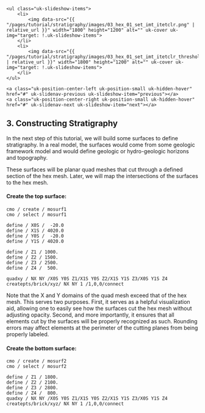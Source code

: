 <div class="uk-position-relative uk-visible-toggle uk-light" tabindex="-1" uk-slideshow>

    <ul class="uk-slideshow-items">
        <li>
            <img data-src="{{ "/pages/tutorial/stratigraphy/images/03_hex_01_set_imt_itetclr.png" | relative_url }}" width="1800" height="1200" alt="" uk-cover uk-img="target: !.uk-slideshow-items">
        </li>
        <li>
            <img data-src="{{ "/pages/tutorial/stratigraphy/images/03_hex_01_set_imt_itetclr_threshold_remove_material3.png" | relative_url }}" width="1800" height="1200" alt="" uk-cover uk-img="target: !.uk-slideshow-items">
        </li>
    </ul>

    <a class="uk-position-center-left uk-position-small uk-hidden-hover" href="#" uk-slidenav-previous uk-slideshow-item="previous"></a>
    <a class="uk-position-center-right uk-position-small uk-hidden-hover" href="#" uk-slidenav-next uk-slideshow-item="next"></a>

</div>

## 3. Constructing Stratigraphy

In the next step of this tutorial, we will build some surfaces to define
stratigraphy.
In a real model, the surfaces would come from some geologic framework model
and would define geologic or hydro-geologic horizons and topography.

These surfaces will be planar quad meshes that cut through a defined section of
the hex mesh. Later, we will map the intersections of the surfaces to the hex
mesh.

#### Create the top surface:

```
cmo / create / mosurf1
cmo / select / mosurf1

define / X0S /  -20.0
define / X1S / 4020.0
define / Y0S /  -20.0
define / Y1S / 4020.0

define / Z1 / 1000.
define / Z2 / 1500.
define / Z3 / 2500.
define / Z4 /  500.

quadxy / NX NY /X0S Y0S Z1/X1S Y0S Z2/X1S Y1S Z3/X0S Y1S Z4
createpts/brick/xyz/ NX NY 1 /1,0,0/connect
```

Note that the X and Y domains of the quad mesh exceed that of the hex mesh.
This serves two purposes. First, it serves as a helpful visualization aid,
allowing one to easily see how the surfaces cut the hex mesh without adjusting
opacity. Second, and more importantly, it ensures that all elements cut by the
surfaces will be properly recognized as such. Rounding errors may affect
elements at the perimeter of the cutting planes from being properly labeled.

#### Create the bottom surface:

```
cmo / create / mosurf2
cmo / select / mosurf2

define / Z1 / 1800.
define / Z2 / 2100.
define / Z3 / 2800.
define / Z4 /  800.
quadxy / NX NY /X0S Y0S Z1/X1S Y0S Z2/X1S Y1S Z3/X0S Y1S Z4
createpts/brick/xyz/ NX NY 1 /1,0,0/connect
```
